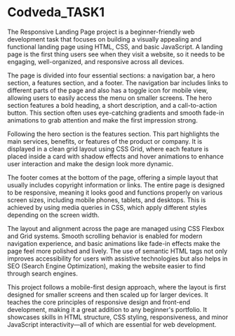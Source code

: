 # Codveda_TASK1
The Responsive Landing Page project is a beginner-friendly web development task that focuses on building a visually appealing and functional landing page using HTML, CSS, and basic JavaScript. A landing page is the first thing users see when they visit a website, so it needs to be engaging, well-organized, and responsive across all devices.

The page is divided into four essential sections: a navigation bar, a hero section, a features section, and a footer. The navigation bar includes links to different parts of the page and also has a toggle icon for mobile view, allowing users to easily access the menu on smaller screens. The hero section features a bold heading, a short description, and a call-to-action button. This section often uses eye-catching gradients and smooth fade-in animations to grab attention and make the first impression strong.

Following the hero section is the features section. This part highlights the main services, benefits, or features of the product or company. It is displayed in a clean grid layout using CSS Grid, where each feature is placed inside a card with shadow effects and hover animations to enhance user interaction and make the design look more dynamic.

The footer comes at the bottom of the page, offering a simple layout that usually includes copyright information or links. The entire page is designed to be responsive, meaning it looks good and functions properly on various screen sizes, including mobile phones, tablets, and desktops. This is achieved by using media queries in CSS, which apply different styles depending on the screen width.

The layout and alignment across the page are managed using CSS Flexbox and Grid systems. Smooth scrolling behavior is enabled for modern navigation experience, and basic animations like fade-in effects make the page feel more polished and lively. The use of semantic HTML tags not only improves accessibility for users with assistive technologies but also helps in SEO (Search Engine Optimization), making the website easier to find through search engines.

This project follows a mobile-first design approach, where the layout is first designed for smaller screens and then scaled up for larger devices. It teaches the core principles of responsive design and front-end development, making it a great addition to any beginner's portfolio. It showcases skills in HTML structure, CSS styling, responsiveness, and minor JavaScript interactivity—all of which are essential for web development.
